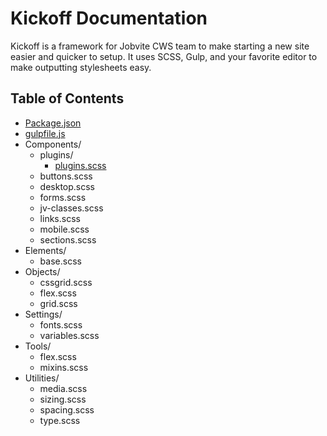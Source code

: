 # Kickoff Documentation

Kickoff is a framework for Jobvite CWS team to make starting a new site easier and quicker to setup. It uses SCSS, Gulp, and your favorite editor to make outputting stylesheets easy.

## Table of Contents
* [Package.json](package.md)
* [gulpfile.js](gulpfile.md)
* Components/
    * plugins/
        * [plugins.scss](components-plugins.md)
    * buttons.scss
    * desktop.scss
    * forms.scss
    * jv-classes.scss
    * links.scss
    * mobile.scss
    * sections.scss
* Elements/
    * base.scss
* Objects/
    * cssgrid.scss
    * flex.scss
    * grid.scss
* Settings/
    * fonts.scss
    * variables.scss
* Tools/
    * flex.scss
    * mixins.scss
* Utilities/
    * media.scss
    * sizing.scss
    * spacing.scss
    * type.scss